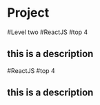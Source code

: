 # Project
#Level two
#ReactJS
#top 4
## this is a description
#ReactJS
#top 4
## this is a description
